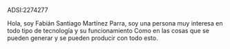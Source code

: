 ADSI:2274277

Hola, soy Fabián Santiago Martínez Parra, soy una persona muy interesa en todo tipo de tecnología y su funcionamiento
Como en las cosas que se pueden generar y se pueden producir con todo esto.

